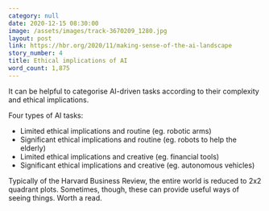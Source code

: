 ```yaml
---
category: null
date: 2020-12-15 08:30:00
image: /assets/images/track-3670209_1280.jpg
layout: post
link: https://hbr.org/2020/11/making-sense-of-the-ai-landscape
story_number: 4
title: Ethical implications of AI
word_count: 1,875
---
```


It can be helpful to categorise AI-driven tasks according to their complexity and ethical implications.

Four types of AI tasks:

- Limited ethical implications and routine (eg. robotic arms)
- Significant ethical implications and routine (eg. robots to help the elderly)
- Limited ethical implications and creative (eg. financial tools)
- Significant ethical implications and creative (eg. autonomous vehicles)

Typically of the Harvard Business Review, the entire world is reduced to 2x2 quadrant plots. Sometimes, though, these can provide useful ways of seeing things. Worth a read.